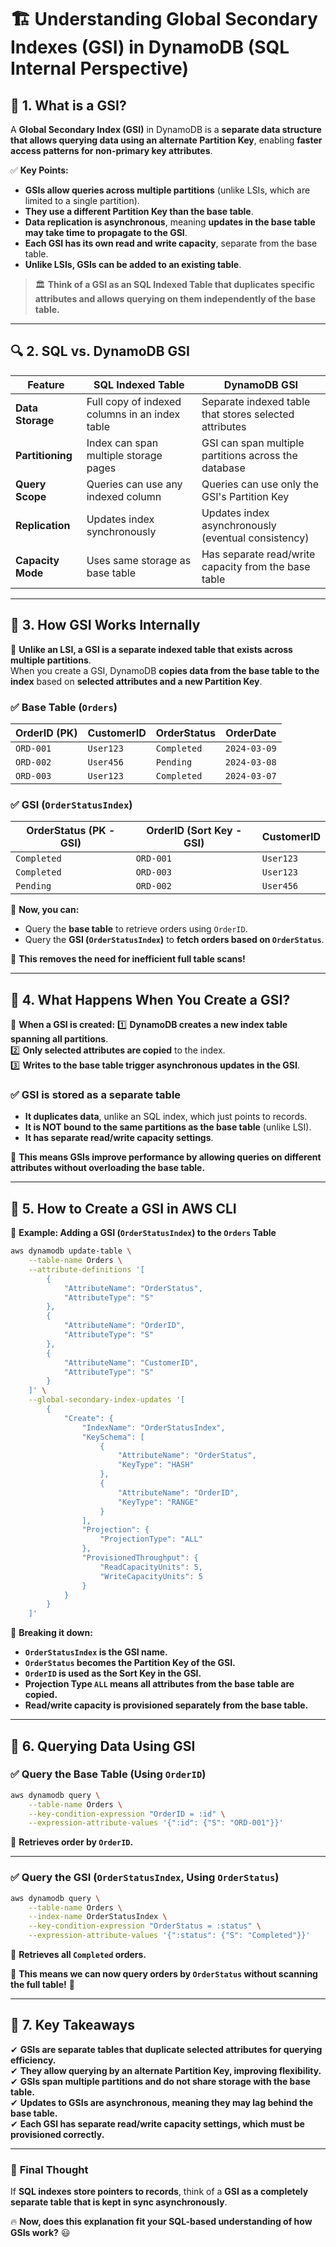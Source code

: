 # 🏗 **Understanding Global Secondary Indexes (GSI) in DynamoDB (SQL Internal Perspective)**

## 📌 **1. What is a GSI?**

A **Global Secondary Index (GSI)** in DynamoDB is a **separate data structure that allows querying data using an alternate Partition Key**, enabling **faster access patterns for non-primary key attributes**.

✅ **Key Points:**

- **GSIs allow queries across multiple partitions** (unlike LSIs, which are limited to a single partition).
- **They use a different Partition Key than the base table**.
- **Data replication is asynchronous**, meaning **updates in the base table may take time to propagate to the GSI**.
- **Each GSI has its own read and write capacity**, separate from the base table.
- **Unlike LSIs, GSIs can be added to an existing table**.

> 🏛 **Think of a GSI as an SQL Indexed Table that duplicates specific attributes and allows querying on them independently of the base table.**

---

## 🔍 **2. SQL vs. DynamoDB GSI**

| **Feature**       | **SQL Indexed Table**                          | **DynamoDB GSI**                                       |
| ----------------- | ---------------------------------------------- | ------------------------------------------------------ |
| **Data Storage**  | Full copy of indexed columns in an index table | Separate indexed table that stores selected attributes |
| **Partitioning**  | Index can span multiple storage pages          | GSI can span multiple partitions across the database   |
| **Query Scope**   | Queries can use any indexed column             | Queries can use only the GSI's Partition Key           |
| **Replication**   | Updates index synchronously                    | Updates index asynchronously (eventual consistency)    |
| **Capacity Mode** | Uses same storage as base table                | Has separate read/write capacity from the base table   |

---

## 📌 **3. How GSI Works Internally**

📌 **Unlike an LSI, a GSI is a separate indexed table that exists across multiple partitions**.  
When you create a GSI, DynamoDB **copies data from the base table to the index** based on **selected attributes and a new Partition Key**.

### ✅ **Base Table (`Orders`)**

| **OrderID (PK)** | **CustomerID** | **OrderStatus** | **OrderDate** |
| ---------------- | -------------- | --------------- | ------------- |
| `ORD-001`        | `User123`      | `Completed`     | `2024-03-09`  |
| `ORD-002`        | `User456`      | `Pending`       | `2024-03-08`  |
| `ORD-003`        | `User123`      | `Completed`     | `2024-03-07`  |

### ✅ **GSI (`OrderStatusIndex`)**

| **OrderStatus (PK - GSI)** | **OrderID (Sort Key - GSI)** | **CustomerID** |
| -------------------------- | ---------------------------- | -------------- |
| `Completed`                | `ORD-001`                    | `User123`      |
| `Completed`                | `ORD-003`                    | `User123`      |
| `Pending`                  | `ORD-002`                    | `User456`      |

📌 **Now, you can:**

- Query the **base table** to retrieve orders using `OrderID`.
- Query the **GSI (`OrderStatusIndex`)** to **fetch orders based on `OrderStatus`**.

🚀 **This removes the need for inefficient full table scans!**

---

## 🔄 **4. What Happens When You Create a GSI?**

📌 **When a GSI is created:**
1️⃣ **DynamoDB creates a new index table spanning all partitions**.  
2️⃣ **Only selected attributes are copied** to the index.  
3️⃣ **Writes to the base table trigger asynchronous updates in the GSI**.

### ✅ **GSI is stored as a separate table**

- **It duplicates data**, unlike an SQL index, which just points to records.
- **It is NOT bound to the same partitions as the base table** (unlike LSI).
- **It has separate read/write capacity settings**.

📌 **This means GSIs improve performance by allowing queries on different attributes without overloading the base table.**

---

## 🔨 **5. How to Create a GSI in AWS CLI**

📌 **Example: Adding a GSI (`OrderStatusIndex`) to the `Orders` Table**

```sh
aws dynamodb update-table \
    --table-name Orders \
    --attribute-definitions '[
        {
            "AttributeName": "OrderStatus",
            "AttributeType": "S"
        },
        {
            "AttributeName": "OrderID",
            "AttributeType": "S"
        },
        {
            "AttributeName": "CustomerID",
            "AttributeType": "S"
        }
    ]' \
    --global-secondary-index-updates '[
        {
            "Create": {
                "IndexName": "OrderStatusIndex",
                "KeySchema": [
                    {
                        "AttributeName": "OrderStatus",
                        "KeyType": "HASH"
                    },
                    {
                        "AttributeName": "OrderID",
                        "KeyType": "RANGE"
                    }
                ],
                "Projection": {
                    "ProjectionType": "ALL"
                },
                "ProvisionedThroughput": {
                    "ReadCapacityUnits": 5,
                    "WriteCapacityUnits": 5
                }
            }
        }
    ]'
```

📌 **Breaking it down:**

- **`OrderStatusIndex` is the GSI name.**
- **`OrderStatus` becomes the Partition Key of the GSI.**
- **`OrderID` is used as the Sort Key in the GSI.**
- **Projection Type `ALL` means all attributes from the base table are copied.**
- **Read/write capacity is provisioned separately from the base table.**

---

## 🔄 **6. Querying Data Using GSI**

### ✅ **Query the Base Table (Using `OrderID`)**

```sh
aws dynamodb query \
    --table-name Orders \
    --key-condition-expression "OrderID = :id" \
    --expression-attribute-values '{":id": {"S": "ORD-001"}}'
```

🔹 **Retrieves order by `OrderID`.**

---

### ✅ **Query the GSI (`OrderStatusIndex`, Using `OrderStatus`)**

```sh
aws dynamodb query \
    --table-name Orders \
    --index-name OrderStatusIndex \
    --key-condition-expression "OrderStatus = :status" \
    --expression-attribute-values '{":status": {"S": "Completed"}}'
```

🔹 **Retrieves all `Completed` orders.**

📌 **This means we can now query orders by `OrderStatus` without scanning the full table!** 🚀

---

## 🎯 **7. Key Takeaways**

✔ **GSIs are separate tables that duplicate selected attributes for querying efficiency.**  
✔ **They allow querying by an alternate Partition Key, improving flexibility.**  
✔ **GSIs span multiple partitions and do not share storage with the base table.**  
✔ **Updates to GSIs are asynchronous, meaning they may lag behind the base table.**  
✔ **Each GSI has separate read/write capacity settings, which must be provisioned correctly.**

---

### 🎯 **Final Thought**

If **SQL indexes store pointers to records**, think of a **GSI as a completely separate table that is kept in sync asynchronously**.

🔥 **Now, does this explanation fit your SQL-based understanding of how GSIs work?** 😃
